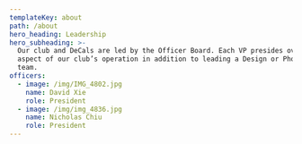 ```yaml
---
templateKey: about
path: /about
hero_heading: Leadership
hero_subheading: >-
  Our club and DeCals are led by the Officer Board. Each VP presides over an
  aspect of our club’s operation in addition to leading a Design or Photography
  team.
officers:
  - image: /img/IMG_4802.jpg
    name: David Xie
    role: President
  - image: /img/img_4836.jpg
    name: Nicholas Chiu
    role: President
---
```


